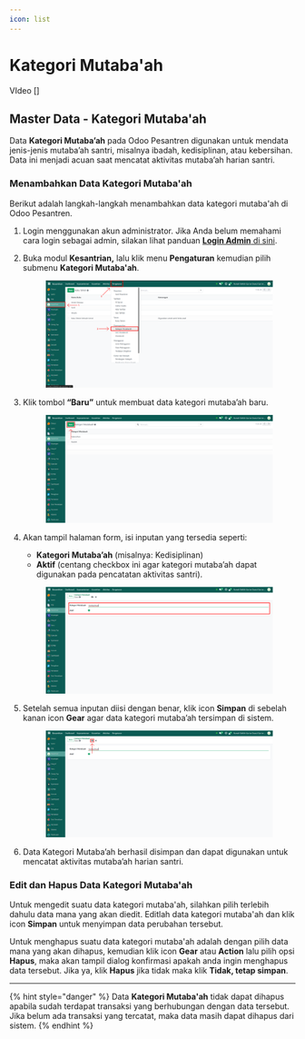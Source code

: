 ```yaml
---
icon: list
---
```


# Kategori Mutaba'ah

VIdeo \[]

## Master Data - Kategori Mutaba'ah

Data **Kategori Mutaba’ah** pada Odoo Pesantren digunakan untuk mendata jenis-jenis mutaba’ah santri, misalnya ibadah, kedisiplinan, atau kebersihan. Data ini menjadi acuan saat mencatat aktivitas mutaba’ah harian santri.

### Menambahkan Data Kategori Mutaba'ah

Berikut adalah langkah-langkah menambahkan data kategori mutaba'ah di Odoo Pesantren.

1. Login menggunakan akun administrator. Jika Anda belum memahami cara login sebagai admin, silakan lihat panduan [**Login Admin** di sini](../../../panduan-login/login-admin.md).
2.  Buka modul **Kesantrian,** lalu klik menu **Pengaturan** kemudian pilih submenu **Kategori Mutaba'ah**.

    <figure><img src="../../../.gitbook/assets/images-157.png" alt=""><figcaption></figcaption></figure>


3.  Klik tombol **“Baru”** untuk membuat data kategori mutaba’ah baru.

    <figure><img src="../../../.gitbook/assets/images-158.png" alt=""><figcaption></figcaption></figure>


4.  Akan tampil halaman form, isi inputan yang tersedia seperti:

    * **Kategori Mutaba’ah** (misalnya: Kedisiplinan)
    * **Aktif** (centang checkbox ini agar kategori mutaba’ah dapat digunakan pada pencatatan aktivitas santri).

    <figure><img src="../../../.gitbook/assets/images-159.png" alt=""><figcaption></figcaption></figure>


5.  Setelah semua inputan diisi dengan benar, klik icon **Simpan** di sebelah kanan icon **Gear** agar data kategori mutaba’ah tersimpan di sistem.

    <figure><img src="../../../.gitbook/assets/images-160.png" alt=""><figcaption></figcaption></figure>


6. Data Kategori Mutaba’ah berhasil disimpan dan dapat digunakan untuk mencatat aktivitas mutaba’ah harian santri.

### Edit dan Hapus Data Kategori Mutaba'ah

Untuk mengedit suatu data kategori mutaba'ah, silahkan pilih terlebih dahulu data mana yang akan diedit. Editlah data kategori mutaba'ah dan klik icon **Simpan** untuk menyimpan data perubahan tersebut.

Untuk menghapus suatu data kategori mutaba'ah adalah dengan pilih data mana yang akan dihapus, kemudian klik icon **Gear** atau **Action** lalu pilih opsi **Hapus**, maka akan tampil dialog konfirmasi apakah anda ingin menghapus data tersebut. Jika ya, klik **Hapus** jika tidak maka klik **Tidak, tetap simpan**.

***

{% hint style="danger" %}
Data **Kategori Mutaba'ah** tidak dapat dihapus apabila sudah terdapat transaksi yang berhubungan dengan data tersebut. Jika belum ada transaksi yang tercatat, maka data masih dapat dihapus dari sistem.
{% endhint %}
